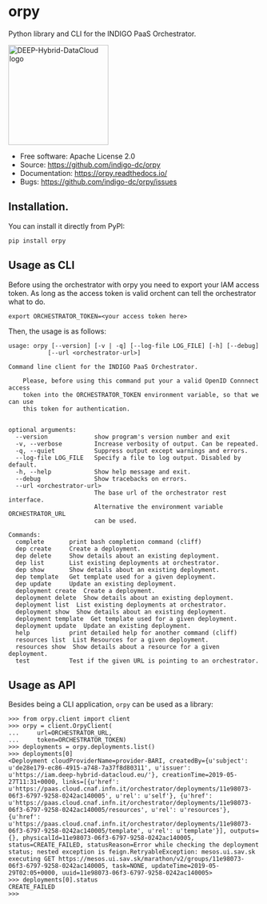 # orpy

Python library and CLI for the INDIGO PaaS Orchestrator.

<img src="https://marketplace.deep-hybrid-datacloud.eu/images/logo-deep.png" width=200 alt="DEEP-Hybrid-DataCloud logo"/>

* Free software: Apache License 2.0
* Source: https://github.com/indigo-dc/orpy
* Documentation: https://orpy.readthedocs.io/
* Bugs: https://github.com/indigo-dc/orpy/issues

## Installation.

You can install it directly from PyPI:

    pip install orpy

## Usage as CLI

Before using the orchestrator with orpy you need to export your IAM access
token. As long as the access token is valid orchent can tell the orchestrator
what to do.

    export ORCHESTRATOR_TOKEN=<your access token here>

Then, the usage is as follows:

    usage: orpy [--version] [-v | -q] [--log-file LOG_FILE] [-h] [--debug]
               [--url <orchestrator-url>]

    Command line client for the INDIGO PaaS Orchestrator.

        Please, before using this command put your a valid OpenID Connnect access
        token into the ORCHESTRATOR_TOKEN environment variable, so that we can use
        this token for authentication.


    optional arguments:
      --version             show program's version number and exit
      -v, --verbose         Increase verbosity of output. Can be repeated.
      -q, --quiet           Suppress output except warnings and errors.
      --log-file LOG_FILE   Specify a file to log output. Disabled by default.
      -h, --help            Show help message and exit.
      --debug               Show tracebacks on errors.
      --url <orchestrator-url>
                            The base url of the orchestrator rest interface.
                            Alternative the environment variable ORCHESTRATOR_URL
                            can be used.

    Commands:
      complete       print bash completion command (cliff)
      dep create     Create a deployment.
      dep delete     Show details about an existing deployment.
      dep list       List existing deployments at orchestrator.
      dep show       Show details about an existing deployment.
      dep template   Get template used for a given deployment.
      dep update     Update an existing deployment.
      deployment create  Create a deployment.
      deployment delete  Show details about an existing deployment.
      deployment list  List existing deployments at orchestrator.
      deployment show  Show details about an existing deployment.
      deployment template  Get template used for a given deployment.
      deployment update  Update an existing deployment.
      help           print detailed help for another command (cliff)
      resources list  List Resources for a given deployment.
      resources show  Show details about a resource for a given deployment.
      test           Test if the given URL is pointing to an orchestrator.

## Usage as API

Besides being a CLI application, `orpy` can be used as a library:

    >>> from orpy.client import client
    >>> orpy = client.OrpyClient(
    ...     url=ORCHESTRATOR_URL,
    ...     token=ORCHESTRATOR_TOKEN)
    >>> deployments = orpy.deployments.list()
    >>> deployments[0]
    <Deployment cloudProviderName=provider-BARI, createdBy={u'subject': u'de28e179-ec86-4915-a748-7a37f8d80311', u'issuer': u'https://iam.deep-hybrid-datacloud.eu/'}, creationTime=2019-05-27T11:31+0000, links=[{u'href': u'https://paas.cloud.cnaf.infn.it/orchestrator/deployments/11e98073-06f3-6797-9258-0242ac140005', u'rel': u'self'}, {u'href': u'https://paas.cloud.cnaf.infn.it/orchestrator/deployments/11e98073-06f3-6797-9258-0242ac140005/resources', u'rel': u'resources'}, {u'href': u'https://paas.cloud.cnaf.infn.it/orchestrator/deployments/11e98073-06f3-6797-9258-0242ac140005/template', u'rel': u'template'}], outputs={}, physicalId=11e98073-06f3-6797-9258-0242ac140005, status=CREATE_FAILED, statusReason=Error while checking the deployment status; nested exception is feign.RetryableException: mesos.ui.sav.sk executing GET https://mesos.ui.sav.sk/marathon/v2/groups/11e98073-06f3-6797-9258-0242ac140005, task=NONE, updateTime=2019-05-29T02:05+0000, uuid=11e98073-06f3-6797-9258-0242ac140005>
    >>> deployments[0].status
    CREATE_FAILED
    >>>
